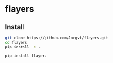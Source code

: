 flayers
================

<!-- WARNING: THIS FILE WAS AUTOGENERATED! DO NOT EDIT! -->

## Install

``` sh
git clone https://github.com/Jorgvt/flayers.git
cd flayers
pip install -e .
```

``` sh
pip install flayers
```
